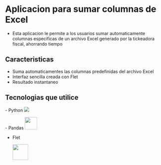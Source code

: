 # Aplicacion para sumar columnas de Excel
- Esta aplicacion le permite a los usuarios sumar automaticamente columnas especificas de un archivo Excel generado por la tickeadora fiscal, ahorrando tiempo

## Caracteristicas
- Suma automaticamentes las columnas predefinidas del archivo Excel
- Interfaz sencilla creada con Flet
- Resultado instantaneo

## Tecnologias que utilice
<p>
 - Python <img src="https://skillicons.dev/icons?i=python" />
</p>
<p>
 - Pandas <img src="https://github.com/marwin1991/profile-technology-icons/assets/76012086/24b02d77-2f28-43c7-b5d6-e15e3395851b" width=40 heigth=30/>
</p>

 - Flet <p> <img src="https://gallery.flet.dev/icons-browser/icons/loading-animation.png" width=50 heigth=30 /> </p>

